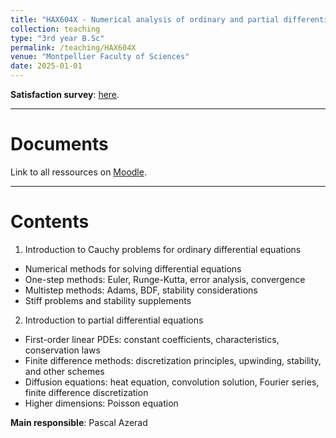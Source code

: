 ```yaml
---
title: "HAX604X - Numerical analysis of ordinary and partial differential equations"
collection: teaching
type: "3rd year B.Sc"
permalink: /teaching/HAX604X
venue: "Montpellier Faculty of Sciences"
date: 2025-01-01
---
```


<b>Satisfaction survey</b>: [here](https://docs.google.com/forms/d/e/1FAIpQLScdkBjpwv2svpGO8qJ8oxLAolF0htzc6mEiZ_Z5iYd6BGrASA/viewform?usp=dialog).

***

Documents
======

Link to all ressources on [Moodle](https://moodle.umontpellier.fr).

***

Contents
======

1) Introduction to Cauchy problems for ordinary differential equations
- Numerical methods for solving differential equations
- One-step methods: Euler, Runge-Kutta, error analysis, convergence
- Multistep methods: Adams, BDF, stability considerations
- Stiff problems and stability supplements

2) Introduction to partial differential equations
- First-order linear PDEs: constant coefficients, characteristics, conservation laws
- Finite difference methods: discretization principles, upwinding, stability, and other schemes
- Diffusion equations: heat equation, convolution solution, Fourier series, finite difference discretization
- Higher dimensions: Poisson equation

**Main responsible**: Pascal Azerad



